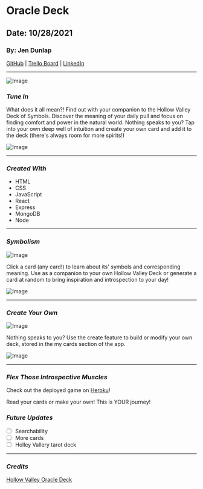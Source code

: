 # Oracle Deck

## Date: 10/28/2021

### By: Jen Dunlap

[GitHub](https://www.github.com/jendunlap) | [Trello Board](https://trello.com/b/tSfiWo81/oracle-deck) | [LinkedIn](https://www.linkedin.com/in/jennifer-leigh-dunlap/)

---

![Image](https://i.imgur.com/P8M4MLY.png)

### **_Tune In_**

What does it all mean?! Find out with your companion to the Hollow Valley Deck of Symbols. Discover the meaning of your daily pull and focus on finding comfort and power in the natural world. Nothing speaks to you? Tap into your own deep well of intuition and create your own card and add it to the deck (there's always room for more spirits!)

![Image](https://i.imgur.com/QfdbFs7.png)

---

### **_Created With_**

- HTML
- CSS
- JavaScript
- React
- Express
- MongoDB
- Node

---

### **_Symbolism_**

![Image](https://i.imgur.com/Z2WbMYg.png)

Click a card (any card!) to learn about its' symbols and corresponding meaning. Use as a companion to your own Hollow Valley Deck or generate a card at random to bring inspiration and introspection to your day!

![Image](https://i.imgur.com/OvoaZyJ.gif)

---

### **_Create Your Own_**

![Image](https://i.imgur.com/ZJMuXwF.png)

Nothing speaks to you? Use the create feature to build or modify your own deck, stored in the my cards section of the app.

![Image](https://i.imgur.com/h6T14Bx.gif)

---

### **_Flex Those Introspective Muscles_**

Check out the deployed game on [Heroku](https://fakey-mc-fake-link.com)!

Read your cards or make your own! This is YOUR journey!

### **_Future Updates_**

- [ ] Searchability
- [ ] More cards
- [ ] Holley Vallery tarot deck

---

### **_Credits_**

[Hollow Valley Oracle Deck](https://www.hollowvalley.com/shop/edxf00rqom69eej4bxunpzrk12r0rc)
